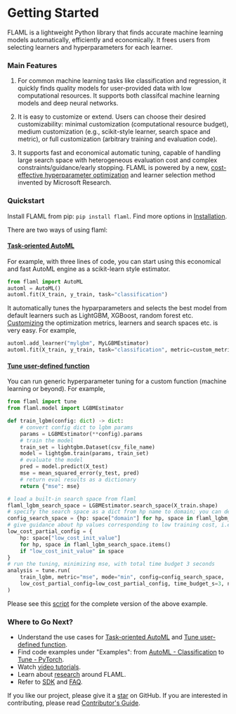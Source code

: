 # Getting Started

<!-- ### Welcome to FLAML, a Fast Library for Automated Machine Learning & Tuning! -->

FLAML is a lightweight Python library that finds accurate machine
learning models automatically, efficiently and economically. It frees users from selecting learners and hyperparameters for each learner.

### Main Features

1. For common machine learning tasks like classification and regression, it quickly finds quality models for user-provided data with low computational resources. It supports both classifcal machine learning models and deep neural networks.

2. It is easy to customize or extend. Users can choose their desired customizability: minimal customization (computational resource budget), medium customization (e.g., scikit-style learner, search space and metric), or full customization (arbitrary training and evaluation code).

3. It supports fast and economical automatic tuning, capable of handling large search space with heterogeneous evaluation cost and complex constraints/guidance/early stopping. FLAML is powered by a new, [cost-effective
hyperparameter optimization](Use-Cases/Tune-User-Defined-Function#hyperparameter-optimization-algorithm)
and learner selection method invented by Microsoft Research.

### Quickstart

Install FLAML from pip: `pip install flaml`. Find more options in [Installation](Installation).

There are two ways of using flaml:

#### [Task-oriented AutoML](Use-Cases/task-oriented-automl)

For example, with three lines of code, you can start using this economical and fast AutoML engine as a scikit-learn style estimator.

```python
from flaml import AutoML
automl = AutoML()
automl.fit(X_train, y_train, task="classification")
```

It automatically tunes the hyparparameters and selects the best model from default learners such as LightGBM, XGBoost, random forest etc. [Customizing](Use-Cases/task-oriented-automl#customize-automlfit) the optimization metrics, learners and search spaces etc. is very easy. For example,

```python
automl.add_learner("mylgbm", MyLGBMEstimator)
automl.fit(X_train, y_train, task="classification", metric=custom_metric, estimator_list=["mylgbm"])
```

#### [Tune user-defined function](Use-Cases/Tune-User-Defined-Function)

You can run generic hyperparameter tuning for a custom function (machine learning or beyond). For example,

```python
from flaml import tune
from flaml.model import LGBMEstimator

def train_lgbm(config: dict) -> dict:
    # convert config dict to lgbm params
    params = LGBMEstimator(**config).params
    # train the model
    train_set = lightgbm.Dataset(csv_file_name)
    model = lightgbm.train(params, train_set)
    # evaluate the model
    pred = model.predict(X_test)
    mse = mean_squared_error(y_test, pred)
    # return eval results as a dictionary
    return {"mse": mse}

# load a built-in search space from flaml
flaml_lgbm_search_space = LGBMEstimator.search_space(X_train.shape)
# specify the search space as a dict from hp name to domain; you can define your own search space same way
config_search_space = {hp: space["domain"] for hp, space in flaml_lgbm_search_space.items()}
# give guidance about hp values corresponding to low training cost, i.e., {"n_estimators": 4, "num_leaves": 4}
low_cost_partial_config = {
    hp: space["low_cost_init_value"]
    for hp, space in flaml_lgbm_search_space.items()
    if "low_cost_init_value" in space
}
# run the tuning, minimizing mse, with total time budget 3 seconds
analysis = tune.run(
    train_lgbm, metric="mse", mode="min", config=config_search_space,
    low_cost_partial_config=low_cost_partial_config, time_budget_s=3, num_samples=-1,
)
```
Please see this [script](https://github.com/microsoft/FLAML/blob/main/test/tune_example.py) for the complete version of the above example.

### Where to Go Next?

* Understand the use cases for [Task-oriented AutoML](Use-Cases/task-oriented-automl) and [Tune user-defined function](Use-Cases/Tune-User-Defined-Function).
* Find code examples under "Examples": from [AutoML - Classification](Examples/AutoML-Classification) to [Tune - PyTorch](Examples/Tune-PyTorch).
* Watch [video tutorials](https://www.youtube.com/channel/UCfU0zfFXHXdAd5x-WvFBk5A).
* Learn about [research](Research) around FLAML.
* Refer to [SDK](reference/automl) and [FAQ](FAQ).

If you like our project, please give it a [star](https://github.com/microsoft/FLAML/stargazers) on GitHub. If you are interested in contributing, please read [Contributor's Guide](Contribute).